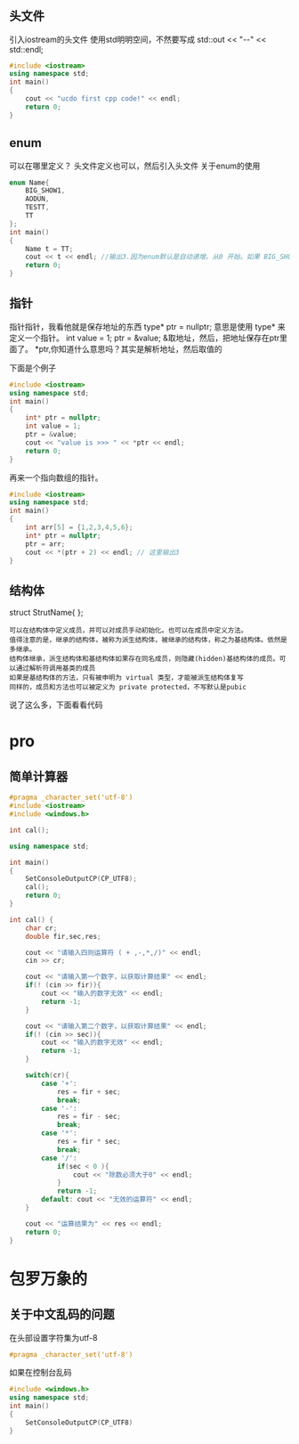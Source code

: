 #

## 头文件
引入iostream的头文件
使用std明明空间，不然要写成 std::out << "--" << std::endl;
```c++
#include <iostream>
using namespace std;
int main()
{
    cout << "ucdo first cpp code!" << endl;
    return 0;
}
```

## enum
可以在哪里定义？
头文件定义也可以，然后引入头文件
关于enum的使用
```c++
enum Name{
    BIG_SHOW1,
    AODUN,
    TESTT,
    TT
};
int main()
{
    Name t = TT;
    cout << t << endl; //输出3.因为enum默认是自动递增。从0 开始。如果 BIG_SHOW=1,则输出4
    return 0;
}
```

## 指针
指针指针，我看他就是保存地址的东西
type* ptr = nullptr;
意思是使用 type* 来定义一个指针。
int value = 1;
ptr = &value;
&取地址，然后，把地址保存在ptr里面了。
*ptr,你知道什么意思吗？其实是解析地址，然后取值的

下面是个例子
```c++
#include <iostream>
using namespace std;
int main()
{
    int* ptr = nullptr;
    int value = 1;
    ptr = &value;
    cout << "value is >>> " << *ptr << endl;
    return 0;
}
```

再来一个指向数组的指针。
```c++
#include <iostream>
using namespace std;
int main()
{
    int arr[5] = {1,2,3,4,5,6};
    int* ptr = nullptr;
    ptr = arr;
    cout << *(ptr + 2) << endl; // 这里输出3
}
```

## 结构体
struct StrutName{
};

```text
可以在结构体中定义成员，并可以对成员手动初始化。也可以在成员中定义方法。
值得注意的是，继承的结构体，被称为派生结构体，被继承的结构体，称之为基结构体。依然是多继承。
结构体继承，派生结构体和基结构体如果存在同名成员，则隐藏(hidden)基结构体的成员。可以通过解析符调用基类的成员
如果是基结构体的方法，只有被申明为 virtual 类型，才能被派生结构体复写
同样的，成员和方法也可以被定义为 private protected，不写默认是pubic
```
说了这么多，下面看看代码
### 

# pro
## 简单计算器
```c++
#pragma _character_set('utf-8')
#include <iostream>
#include <windows.h>

int cal();

using namespace std;

int main()
{
    SetConsoleOutputCP(CP_UTF8);
    cal();
    return 0;
}

int cal() {
    char cr;
    double fir,sec,res;

    cout << "请输入四则运算符 ( + ,-,*,/)" << endl;
    cin >> cr;

    cout << "请输入第一个数字，以获取计算结果" << endl;
    if(! (cin >> fir)){
        cout << "输入的数字无效" << endl;
        return -1;
    }

    cout << "请输入第二个数字，以获取计算结果" << endl;
    if(! (cin >> sec)){
        cout << "输入的数字无效" << endl;
        return -1;
    }

    switch(cr){
        case '+':
            res = fir + sec;
            break;
        case '-':
            res = fir - sec;
            break;
        case '*':
            res = fir * sec;
            break;
        case '/':
            if(sec < 0 ){
                cout << "除数必须大于0" << endl;
            }
            return -1;
        default: cout << "无效的运算符" << endl;
    }

    cout << "运算结果为" << res << endl;
    return 0;
}

```

# 包罗万象的
## 关于中文乱码的问题
在头部设置字符集为utf-8
```c++
#pragma _character_set('utf-8')
```
如果在控制台乱码

```c++
#include <windows.h>
using namespace std;
int main()
{
    SetConsoleOutputCP(CP_UTF8)
}
```